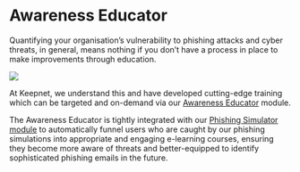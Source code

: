 # Awareness Educator

Quantifying your organisation’s vulnerability to phishing attacks and cyber threats, in general, means nothing if you don’t have a process in place to make improvements through education.

![](https://www.keepnetlabs.com/wp-content/uploads/keepnet-awareness-educator.png)

At Keepnet, we understand this and have developed cutting-edge training which can be targeted and on-demand via our [Awareness Educator](https://www.keepnetlabs.com/awareness-educator/) module.

The Awareness Educator is tightly integrated with our [Phishing Simulator module](https://www.keepnetlabs.com/phishing-simulator/) to automatically funnel users who are caught by our phishing simulations into appropriate and engaging e-learning courses, ensuring they become more aware of threats and better-equipped to identify sophisticated phishing emails in the future.